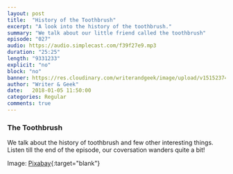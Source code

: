 ```yaml
---
layout: post
title:  "History of the Toothbrush"
excerpt: "A look into the history of the toothbrush."
summary: "We talk about our little friend called the toothbrush"
episode: "027"
audio: https://audio.simplecast.com/f39f27e9.mp3
duration: "25:25"
length: "9331233"
explicit: "no"
block: "no"
banner: https://res.cloudinary.com/writerandgeek/image/upload/v1515237438/toothbrush.jpg
author: "Writer & Geek"
date:   2018-01-05 11:50:00
categories: Regular
comments: true
---
```

### The Toothbrush
We talk about the history of toothbrush and few other interesting things. Listen till the end of the episode, our coversation wanders quite a bit!


Image: [Pixabay](https://pixabay.com/en/toothbrush-toothpaste-hygiene-blue-2589480/){:target="blank"}